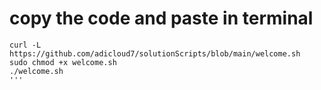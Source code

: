 # copy the code and paste in terminal
```
curl -L https://github.com/adicloud7/solutionScripts/blob/main/welcome.sh
sudo chmod +x welcome.sh
./welcome.sh
'''